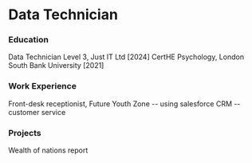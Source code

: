 # Data Technician

### Education
Data Technician Level 3, Just IT Ltd [2024]
CertHE Psychology, London South Bank University [2021]

### Work Experience
Front-desk receptionist, Future Youth Zone 
-- using salesforce CRM
-- customer service

### Projects
Wealth of nations report

